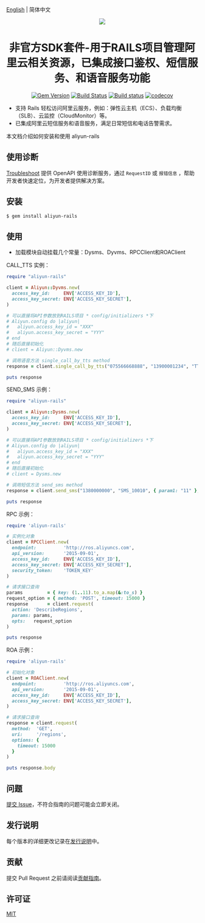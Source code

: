 [English](./README.md) | 简体中文


<p align="center">
<a href=" https://www.alibabacloud.com"><img src="https://aliyunsdk-pages.alicdn.com/icons/Aliyun.svg"></a>
</p>

<h1 align="center">非官方SDK套件-用于RAILS项目管理阿里云相关资源，已集成接口鉴权、短信服务、和语音服务功能</h1>

<p align="center">
<a href="https://badge.fury.io/rb/aliyun-rails"><img src="https://badge.fury.io/rb/aliyun-rails.svg" alt="Gem Version"></a>
<a href="https://travis-ci.org/ciscolive/aliyun-rails"><img src="https://travis-ci.org/ciscolive/aliyun-rails.svg?branch=master" alt="Build Status"></a>
<a href="https://ci.appveyor.com/project/ciscolive/aliyun-rails/branch/master"><img src="https://ci.appveyor.com/api/projects/status/uyepkk5bjbynofvu/branch/master?svg=true" alt="Build status"></a>
<a href="https://codecov.io/gh/ciscolive/aliyun-rails"><img src="https://codecov.io/gh/ciscolive/aliyun-rails/branch/master/graph/badge.svg" alt="codecov"></a>
</p>


- 支持 Rails 轻松访问阿里云服务，例如：弹性云主机（ECS）、负载均衡（SLB）、云监控（CloudMonitor）等。 
- 已集成阿里云短信服务和语音服务，满足日常短信和电话告警需求。

本文档介绍如何安装和使用 aliyun-rails

## 使用诊断

[Troubleshoot](https://troubleshoot.api.aliyun.com/?source=github_sdk) 提供 OpenAPI 使用诊断服务，通过 `RequestID` 或 `报错信息`
，帮助开发者快速定位，为开发者提供解决方案。

## 安装

```sh
$ gem install aliyun-rails
```

## 使用

- 加载模块自动挂载几个常量：Dysms、Dyvms、RPCClient和ROAClient

CALL_TTS 实例：

```ruby
require "aliyun-rails"

client = Aliyun::Dyvms.new(
  access_key_id:     ENV['ACCESS_KEY_ID'],
  access_key_secret: ENV['ACCESS_KEY_SECRET'],
)

# 可以直接将API参数放到RAILS项目 * config/initializers *下
# Aliyun.config do |aliyun|
#   aliyun.access_key_id = "XXX"
#   aliyun.access_key_secret = "YYY"
# end
# 随后直接初始化
# client = Aliyun::Dyvms.new

# 调用语音方法 single_call_by_tts method
response = client.single_call_by_tts("075566668888", "13900001234", "TTS_CODE", { TTS_PARAM: 2022 })

puts response

```

SEND_SMS 示例：

```ruby
require "aliyun-rails"

client = Aliyun::Dysms.new(
  access_key_id:     ENV['ACCESS_KEY_ID'],
  access_key_secret: ENV['ACCESS_KEY_SECRET'],
)

# 可以直接将API参数放到RAILS项目 * config/initializers *下
# Aliyun.config do |aliyun|
#   aliyun.access_key_id = "XXX"
#   aliyun.access_key_secret = "YYY"
# end
# 随后直接初始化
# client = Dysms.new

# 调用短信方法 send_sms method
response = client.send_sms("1380000000", "SMS_10010", { param1: "11" }, "SIGN_NAME")

puts response
```

RPC 示例：

```ruby
require 'aliyun-rails'

# 实例化对象
client = RPCClient.new(
  endpoint:          'http://ros.aliyuncs.com',
  api_version:       '2015-09-01',
  access_key_id:     ENV['ACCESS_KEY_ID'],
  access_key_secret: ENV['ACCESS_KEY_SECRET'],
  security_token:    'TOKEN_KEY'
)

# 请求接口查询
params         = { key: (1..11).to_a.map(&:to_s) }
request_option = { method: 'POST', timeout: 15000 }
response       = client.request(
  action: 'DescribeRegions',
  params: params,
  opts:   request_option
)

puts response

```

ROA 示例：

```ruby
require 'aliyun-rails'

# 初始化对象
client = ROAClient.new(
  endpoint:          'http://ros.aliyuncs.com',
  api_version:       '2015-09-01',
  access_key_id:     ENV['ACCESS_KEY_ID'],
  access_key_secret: ENV['ACCESS_KEY_SECRET'],
)

# 请求接口查询
response = client.request(
  method:  'GET',
  uri:     '/regions',
  options: {
    timeout: 15000
  }
)

puts response.body
```

## 问题

[提交 Issue](https://github.com/ciscolive/aliyun-rails/issues/new/choose)，不符合指南的问题可能会立即关闭。

## 发行说明

每个版本的详细更改记录在[发行说明](CHANGELOG.md)中。

## 贡献

提交 Pull Request 之前请阅读[贡献指南](CONTRIBUTING.md)。

## 许可证

[MIT](LICENSE.txt)